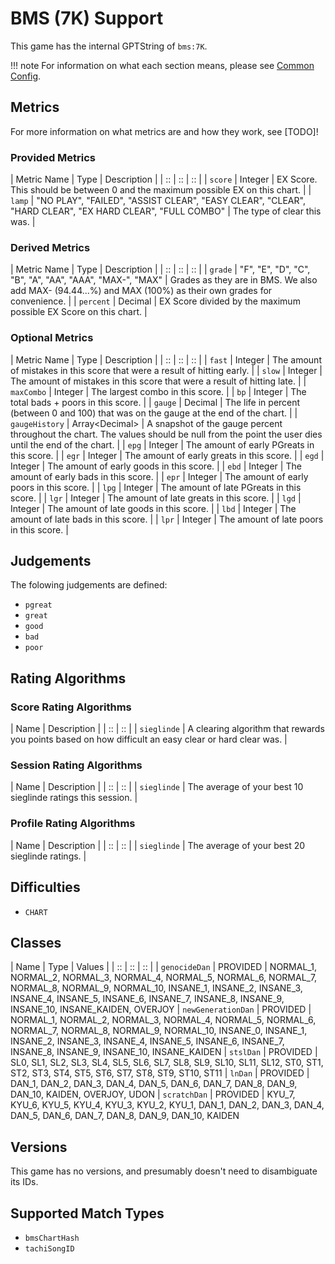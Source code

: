 # BMS (7K) Support

This game has the internal GPTString of `bms:7K`.

!!! note
	For information on what each section means, please see [Common Config](../common-config/index.md).

## Metrics

For more information on what metrics are and how they work, see [TODO]!

### Provided Metrics

| Metric Name | Type | Description |
| :: | :: | :: |
| `score` | Integer | EX Score. This should be between 0 and the maximum possible EX on this chart. |
| `lamp` | "NO PLAY", "FAILED", "ASSIST CLEAR", "EASY CLEAR", "CLEAR", "HARD CLEAR", "EX HARD CLEAR", "FULL COMBO" | The type of clear this was. |

### Derived Metrics

| Metric Name | Type | Description |
| :: | :: | :: |
| `grade` | "F", "E", "D", "C", "B", "A", "AA", "AAA", "MAX-", "MAX" | Grades as they are in BMS. We also add MAX- (94.44...%) and MAX (100%) as their own grades for convenience. |
| `percent` | Decimal | EX Score divided by the maximum possible EX Score on this chart. |

### Optional Metrics

| Metric Name | Type | Description |
| :: | :: | :: |
| `fast` | Integer | The amount of mistakes in this score that were a result of hitting early. |
| `slow` | Integer | The amount of mistakes in this score that were a result of hitting late. |
| `maxCombo` | Integer | The largest combo in this score. |
| `bp` | Integer | The total bads + poors in this score. |
| `gauge` | Decimal | The life in percent (between 0 and 100) that was on the gauge at the end of the chart. |
| `gaugeHistory` | Array&lt;Decimal&gt; | A snapshot of the gauge percent throughout the chart. The values should be null from the point the user dies until the end of the chart. |
| `epg` | Integer | The amount of early PGreats in this score. |
| `egr` | Integer | The amount of early greats in this score. |
| `egd` | Integer | The amount of early goods in this score. |
| `ebd` | Integer | The amount of early bads in this score. |
| `epr` | Integer | The amount of early poors in this score. |
| `lpg` | Integer | The amount of late PGreats in this score. |
| `lgr` | Integer | The amount of late greats in this score. |
| `lgd` | Integer | The amount of late goods in this score. |
| `lbd` | Integer | The amount of late bads in this score. |
| `lpr` | Integer | The amount of late poors in this score. |

## Judgements

The folowing judgements are defined:

- `pgreat`
- `great`
- `good`
- `bad`
- `poor`

## Rating Algorithms

### Score Rating Algorithms

| Name | Description |
| :: | :: |
| `sieglinde` | A clearing algorithm that rewards you points based on how difficult an easy clear or hard clear was. |

### Session Rating Algorithms

| Name | Description |
| :: | :: |
| `sieglinde` | The average of your best 10 sieglinde ratings this session. |

### Profile Rating Algorithms

| Name | Description |
| :: | :: |
| `sieglinde` | The average of your best 20 sieglinde ratings. |

## Difficulties

- `CHART`

## Classes

| Name | Type | Values |
| :: | :: | :: |
| `genocideDan` | PROVIDED | NORMAL_1, NORMAL_2, NORMAL_3, NORMAL_4, NORMAL_5, NORMAL_6, NORMAL_7, NORMAL_8, NORMAL_9, NORMAL_10, INSANE_1, INSANE_2, INSANE_3, INSANE_4, INSANE_5, INSANE_6, INSANE_7, INSANE_8, INSANE_9, INSANE_10, INSANE_KAIDEN, OVERJOY
| `newGenerationDan` | PROVIDED | NORMAL_1, NORMAL_2, NORMAL_3, NORMAL_4, NORMAL_5, NORMAL_6, NORMAL_7, NORMAL_8, NORMAL_9, NORMAL_10, INSANE_0, INSANE_1, INSANE_2, INSANE_3, INSANE_4, INSANE_5, INSANE_6, INSANE_7, INSANE_8, INSANE_9, INSANE_10, INSANE_KAIDEN
| `stslDan` | PROVIDED | SL0, SL1, SL2, SL3, SL4, SL5, SL6, SL7, SL8, SL9, SL10, SL11, SL12, ST0, ST1, ST2, ST3, ST4, ST5, ST6, ST7, ST8, ST9, ST10, ST11
| `lnDan` | PROVIDED | DAN_1, DAN_2, DAN_3, DAN_4, DAN_5, DAN_6, DAN_7, DAN_8, DAN_9, DAN_10, KAIDEN, OVERJOY, UDON
| `scratchDan` | PROVIDED | KYU_7, KYU_6, KYU_5, KYU_4, KYU_3, KYU_2, KYU_1, DAN_1, DAN_2, DAN_3, DAN_4, DAN_5, DAN_6, DAN_7, DAN_8, DAN_9, DAN_10, KAIDEN

## Versions

This game has no versions, and presumably doesn't need to disambiguate its IDs.

## Supported Match Types

- `bmsChartHash`
- `tachiSongID`